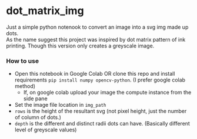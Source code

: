 # dot_matrix_img
Just a simple python notenook to convert an image into a svg img made up dots.<br> As the name suggest this project was inspired by dot matrix pattern of ink printing. Though this version only creates a greyscale image.

### How to use
* Open this notebook in Google Colab OR clone this repo and install requirements `pip install numpy opencv-python`. (I prefer google colab method)
    * If, on google colab upload your image the compute instance from the side pane
* Set the image file location in `img_path`
* `rows` is the height of the resultant svg (not pixel height, just the number of column of dots.)
* `depth` is the different and distinct radii dots can have. (Basically different level of greyscale values)